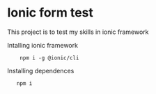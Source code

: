 # Ionic form test
This project is to test my skills in ionic framework

Intalling ionic framework
```
    npm i -g @ionic/cli
```
Installing dependences
```
   npm i 
```